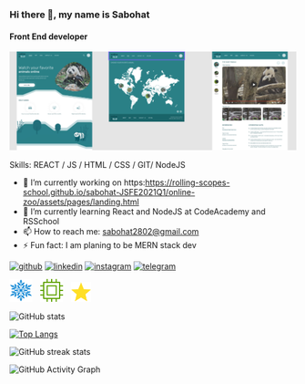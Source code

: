 ### Hi there 👋, my name is Sabohat
#### Front End developer
![Front End developer](https://raw.githubusercontent.com/sabohat/sabohat/main/online-zoo.PNG)


Skills: REACT / JS / HTML / CSS / GIT/ NodeJS

- 🔭 I’m currently working on https:https://rolling-scopes-school.github.io/sabohat-JSFE2021Q1/online-zoo/assets/pages/landing.html 
- 🌱 I’m currently learning React and NodeJS at CodeAcademy and RSSchool
- 📫 How to reach me: sabohat2802@gmail.com 
- ⚡ Fun fact: I am planing to be MERN stack dev


[<img src='https://cdn.jsdelivr.net/npm/simple-icons@3.0.1/icons/github.svg' alt='github' height='40'>](https://github.com/sabohat)  [<img src='https://cdn.jsdelivr.net/npm/simple-icons@3.0.1/icons/linkedin.svg' alt='linkedin' height='40'>](https://www.linkedin.com/in/sabokhat-kalandarova/)  [<img src='https://cdn.jsdelivr.net/npm/simple-icons@3.0.1/icons/instagram.svg' alt='instagram' height='40'>](https://www.instagram.com/s_a_b_o_h_a_t/)  [<img src='https://cdn.jsdelivr.net/npm/simple-icons@3.0.1/icons/telegram.svg' alt='telegram' height='40'>](sabokhat_k)  

<a href='https://archiveprogram.github.com/'><img src='https://raw.githubusercontent.com/acervenky/animated-github-badges/master/assets/acbadge.gif' width='40' height='40'></a> <a href='https://docs.github.com/en/developers'><img src='https://raw.githubusercontent.com/acervenky/animated-github-badges/master/assets/devbadge.gif' width='40' height='40'></a> <a href='https://stars.github.com/'><img src='https://raw.githubusercontent.com/acervenky/animated-github-badges/master/assets/starbadge.gif' width='35' height='35'></a> 

![GitHub stats](https://github-readme-stats.vercel.app/api?username=sabohat&show_icons=true&count_private=true)

[![Top Langs](https://github-readme-stats.vercel.app/api/top-langs/?username=sabohat)](https://github.com/anuraghazra/github-readme-stats)

![GitHub streak stats](https://github-readme-streak-stats.herokuapp.com/?user=sabohat)

![GitHub Activity Graph](https://activity-graph.herokuapp.com/graph?username=sabohat)  


